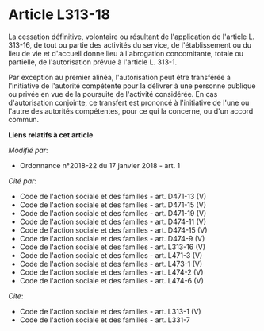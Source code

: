 # Article L313-18

La cessation définitive, volontaire ou résultant de l'application de l'article L. 313-16, de tout ou partie des activités du
service, de l'établissement ou du lieu de vie et d'accueil donne lieu à l'abrogation concomitante, totale ou partielle, de
l'autorisation prévue à l'article L. 313-1. 

Par exception au premier alinéa, l'autorisation peut être transférée à l'initiative de l'autorité compétente pour la délivrer
à une personne publique ou privée en vue de la poursuite de l'activité considérée. En cas d'autorisation conjointe, ce
transfert est prononcé à l'initiative de l'une ou l'autre des autorités compétentes, pour ce qui la concerne, ou d'un accord
commun.

**Liens relatifs à cet article**

_Modifié par_:

  - Ordonnance n°2018-22 du 17 janvier 2018 - art. 1

_Cité par_:

  - Code de l'action sociale et des familles - art. D471-13 (V)
  - Code de l'action sociale et des familles - art. D471-15 (V)
  - Code de l'action sociale et des familles - art. D471-19 (V)
  - Code de l'action sociale et des familles - art. D474-11 (V)
  - Code de l'action sociale et des familles - art. D474-15 (V)
  - Code de l'action sociale et des familles - art. D474-9 (V)
  - Code de l'action sociale et des familles - art. L313-16 (V)
  - Code de l'action sociale et des familles - art. L471-3 (V)
  - Code de l'action sociale et des familles - art. L473-1 (V)
  - Code de l'action sociale et des familles - art. L474-2 (V)
  - Code de l'action sociale et des familles - art. L474-6 (V)

_Cite_:

  - Code de l'action sociale et des familles - art. L313-1 (V)
  - Code de l'action sociale et des familles - art. L331-7
